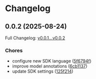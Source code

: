 # Changelog

## 0.0.2 (2025-08-24)

Full Changelog: [v0.0.1...v0.0.2](https://github.com/getivy/php-sdk/compare/v0.0.1...v0.0.2)

### Chores

* configure new SDK language ([5f6794f](https://github.com/getivy/php-sdk/commit/5f6794fc0a6486bebd06829fd8024579a80749ad))
* improve model annotations ([6cb1137](https://github.com/getivy/php-sdk/commit/6cb1137a462dc48620df4b218ac4bc23fcb0fb98))
* update SDK settings ([125f214](https://github.com/getivy/php-sdk/commit/125f214a87f5c045e40b6aca7e6df66ae455eb46))
